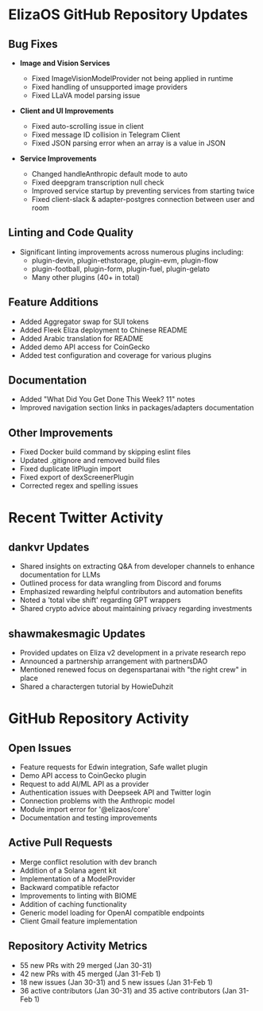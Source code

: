 # ElizaOS GitHub Repository Updates

## Bug Fixes
- **Image and Vision Services**
  - Fixed ImageVisionModelProvider not being applied in runtime
  - Fixed handling of unsupported image providers
  - Fixed LLaVA model parsing issue

- **Client and UI Improvements**
  - Fixed auto-scrolling issue in client
  - Fixed message ID collision in Telegram Client
  - Fixed JSON parsing error when an array is a value in JSON

- **Service Improvements**
  - Changed handleAnthropic default mode to auto
  - Fixed deepgram transcription null check
  - Improved service startup by preventing services from starting twice
  - Fixed client-slack & adapter-postgres connection between user and room

## Linting and Code Quality
- Significant linting improvements across numerous plugins including:
  - plugin-devin, plugin-ethstorage, plugin-evm, plugin-flow
  - plugin-football, plugin-form, plugin-fuel, plugin-gelato
  - Many other plugins (40+ in total)

## Feature Additions
- Added Aggregator swap for SUI tokens
- Added Fleek Eliza deployment to Chinese README
- Added Arabic translation for README
- Added demo API access for CoinGecko
- Added test configuration and coverage for various plugins

## Documentation
- Added "What Did You Get Done This Week? 11" notes
- Improved navigation section links in packages/adapters documentation

## Other Improvements
- Fixed Docker build command by skipping eslint files
- Updated .gitignore and removed build files
- Fixed duplicate litPlugin import
- Fixed export of dexScreenerPlugin
- Corrected regex and spelling issues

# Recent Twitter Activity

## dankvr Updates
- Shared insights on extracting Q&A from developer channels to enhance documentation for LLMs
- Outlined process for data wrangling from Discord and forums
- Emphasized rewarding helpful contributors and automation benefits
- Noted a 'total vibe shift' regarding GPT wrappers
- Shared crypto advice about maintaining privacy regarding investments

## shawmakesmagic Updates
- Provided updates on Eliza v2 development in a private research repo
- Announced a partnership arrangement with partnersDAO
- Mentioned renewed focus on degenspartanai with "the right crew" in place
- Shared a charactergen tutorial by HowieDuhzit

# GitHub Repository Activity

## Open Issues
- Feature requests for Edwin integration, Safe wallet plugin
- Demo API access to CoinGecko plugin
- Request to add AI/ML API as a provider
- Authentication issues with Deepseek API and Twitter login
- Connection problems with the Anthropic model
- Module import error for '@elizaos/core'
- Documentation and testing improvements

## Active Pull Requests
- Merge conflict resolution with dev branch
- Addition of a Solana agent kit
- Implementation of a ModelProvider
- Backward compatible refactor
- Improvements to linting with BIOME
- Addition of caching functionality
- Generic model loading for OpenAI compatible endpoints
- Client Gmail feature implementation

## Repository Activity Metrics
- 55 new PRs with 29 merged (Jan 30-31)
- 42 new PRs with 45 merged (Jan 31-Feb 1)
- 18 new issues (Jan 30-31) and 5 new issues (Jan 31-Feb 1)
- 36 active contributors (Jan 30-31) and 35 active contributors (Jan 31-Feb 1)